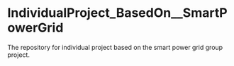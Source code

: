 # IndividualProject_BasedOn__SmartPowerGrid
The  repository for individual project based on the smart power grid group project. 
